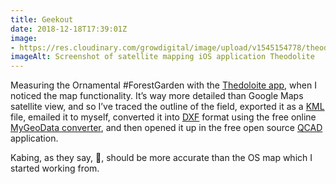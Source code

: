 ```yaml
---
title: Geekout
date: 2018-12-18T17:39:01Z
image: 
- https://res.cloudinary.com/growdigital/image/upload/v1545154778/theodolite-010395DD.png
imageAlt: Screenshot of satellite mapping iOS application Theodolite
---
```


Measuring the Ornamental #ForestGarden with the [Thedoloite app](http://hrtapps.com/theodolite/), when I noticed the map functionality. It’s way more detailed than Google Maps satellite view, and so I’ve traced the outline of the field, exported it as a [KML](https://en.wikipedia.org/wiki/Keyhole_Markup_Language) file, emailed it to myself, converted it into [DXF](https://en.wikipedia.org/wiki/AutoCAD_DXF) format using the free online [MyGeoData converter](https://mygeodata.cloud/converter/), and then opened it up in the free open source [QCAD](https://qcad.org/en/) application.

Kabing, as they say, 🥂, should be more accurate than the OS map which I started working from.
